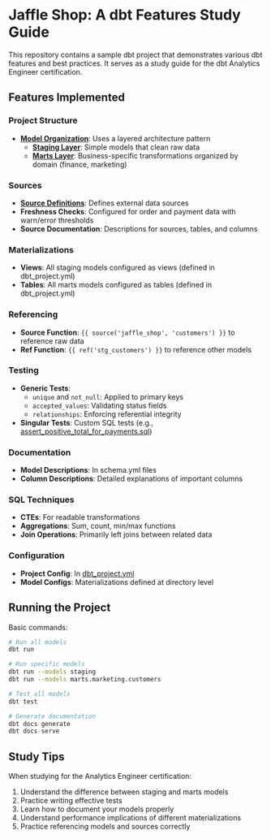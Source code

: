 # Jaffle Shop: A dbt Features Study Guide

This repository contains a sample dbt project that demonstrates various dbt features and best practices. It serves as a study guide for the dbt Analytics Engineer certification.

## Features Implemented

### Project Structure
- **[Model Organization](jaffle_shop/models/)**: Uses a layered architecture pattern
  - **[Staging Layer](jaffle_shop/models/staging/)**: Simple models that clean raw data
  - **[Marts Layer](jaffle_shop/models/marts/)**: Business-specific transformations organized by domain (finance, marketing)

### Sources
- **[Source Definitions](jaffle_shop/models/sources.yml)**: Defines external data sources
- **Freshness Checks**: Configured for order and payment data with warn/error thresholds
- **Source Documentation**: Descriptions for sources, tables, and columns

### Materializations
- **Views**: All staging models configured as views (defined in dbt_project.yml)
- **Tables**: All marts models configured as tables (defined in dbt_project.yml)

### Referencing
- **Source Function**: `{{ source('jaffle_shop', 'customers') }}` to reference raw data
- **Ref Function**: `{{ ref('stg_customers') }}` to reference other models

### Testing
- **Generic Tests**: 
  - `unique` and `not_null`: Applied to primary keys
  - `accepted_values`: Validating status fields
  - `relationships`: Enforcing referential integrity
- **Singular Tests**: Custom SQL tests (e.g., [assert_positive_total_for_payments.sql](jaffle_shop/tests/assert_positive_total_for_payments.sql))

### Documentation
- **Model Descriptions**: In schema.yml files
- **Column Descriptions**: Detailed explanations of important columns

### SQL Techniques
- **CTEs**: For readable transformations
- **Aggregations**: Sum, count, min/max functions
- **Join Operations**: Primarily left joins between related data

### Configuration
- **Project Config**: In [dbt_project.yml](jaffle_shop/dbt_project.yml)
- **Model Configs**: Materializations defined at directory level

## Running the Project

Basic commands:
```bash
# Run all models
dbt run

# Run specific models
dbt run --models staging
dbt run --models marts.marketing.customers

# Test all models
dbt test

# Generate documentation
dbt docs generate
dbt docs serve
```

## Study Tips

When studying for the Analytics Engineer certification:
1. Understand the difference between staging and marts models
2. Practice writing effective tests
3. Learn how to document your models properly
4. Understand performance implications of different materializations
5. Practice referencing models and sources correctly